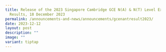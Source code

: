 ```yaml
---
title: Release of the 2023 Singapore Cambridge GCE N(A) & N(T) Level Examination
  Results, 18 December 2023
permalink: /announcements-and-news/announcements/gcenantresult2023/
date: 2023-12-12
layout: post
description: ""
image: ""
variant: tiptap
---
```

